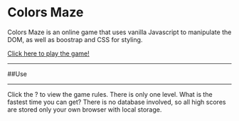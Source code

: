 # Colors Maze

Colors Maze is an online game that uses vanilla Javascript to manipulate the DOM, as well as boostrap and CSS for styling.

[Click here to play the game!](https://njhaus.github.io/color-maze/)

---

##Use 
___
Click the ? to view the game rules. There is only one level. What is the fastest time you can get?
There is no database involved, so all high scores are stored only your own browser with local storage.
